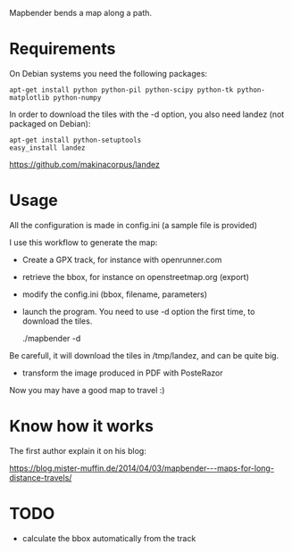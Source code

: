 Mapbender bends a map along a path.


# Requirements

On Debian systems you need the following packages:

	apt-get install python python-pil python-scipy python-tk python-matplotlib python-numpy
	
In order to download the tiles with the -d option, you also need landez (not packaged on Debian):

    apt-get install python-setuptools
    easy_install landez
 
https://github.com/makinacorpus/landez

# Usage

All the configuration is made in config.ini (a sample file is provided)

I use this workflow to generate the map:

- Create a GPX track, for instance with openrunner.com
- retrieve the bbox, for instance on openstreetmap.org (export)
- modify the config.ini (bbox, filename, parameters)
- launch the program. You need to use -d option the first time, to download the tiles.

  ./mapbender -d
  
Be carefull, it will download the tiles in /tmp/landez, and can be quite big.

- transform the image produced in PDF with PosteRazor

Now you may have a good map to travel :)

# Know how it works

The first author explain it on his blog:

https://blog.mister-muffin.de/2014/04/03/mapbender---maps-for-long-distance-travels/

# TODO

- calculate the bbox automatically from the track
